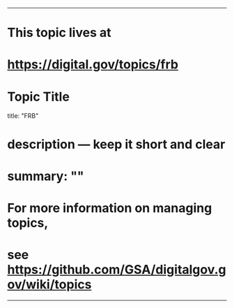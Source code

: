 
---
# This topic lives at
# https://digital.gov/topics/frb

# Topic Title
title: "FRB"

# description — keep it short and clear
# summary: ""


# For more information on managing topics,
# see https://github.com/GSA/digitalgov.gov/wiki/topics
---